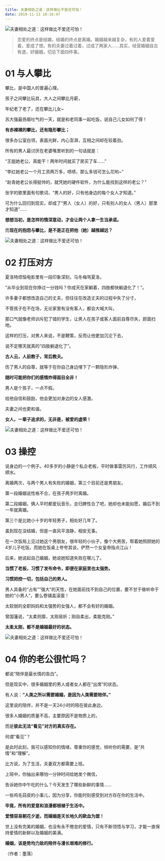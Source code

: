 ```yaml
---
title: 夫妻相处之道：这样做比不爱还可怕！
date: 2019-11-13 18:16:47
---
```


 

![夫妻相处之道：这样做比不爱还可怕！](http://p1.pstatp.com/large/pgc-image/4fd47acc97e0439fbf537435e75c96e9)
 


 

> 恋爱的终点是结婚，结婚的终点是离婚。婚姻越来越复杂，有的人爱着爱着，爱成了恨。有的夫妻过着过着，过成了两家人......其实，经营婚姻自古有道，好婚姻，切忌下面四件事。

# **01 与人攀比**

 攀比，是中国人的普遍心理。

 孩子之间攀比玩具，大人之间攀比月薪，

 年纪老了老了，还在攀比儿女~

 苏大强最扬眉吐气的一天，就是和老同事一起吃饭，说自己儿女如何了得！

 **有赤裸裸的攀比，还有隐形攀比；**

 很多办公室白领，表面光鲜，内心澎湃，互相之间却在较着劲。

 所有的男人最讨厌在老婆嘴里听到的一句话就是：

 “王姐她老公，真能干！两年时间就买了房买了车……”

 “李红她老公一个月工资两万多，啧啧，那么多钱可怎么花哟~”

 “赵青她老公长得挺帅的，就凭她的硬件软件，为什么能找到这样的老公？”

 张宇的歌里面有句歌词，“男人的好，只有他身边的每个女人才知道。”

 可为什么回归到现实，却成了“男人（女人）的好，只有别人的女人（男人）那里才知道”……

 **想想当初，是怎样的情深意动，才会让两个人拿一生当承诺。**

 而**现在的抱怨与攀比，是不是正在把他（她）越推越远？**

![夫妻相处之道：这样做比不爱还可怕！](http://p3.pstatp.com/large/pgc-image/0c77387179f74066a5d88186b7ace854)
 


 

# **02 打压对方**

 夏洛特烦恼电影里有一段印象深刻，马冬梅骂夏洛，

 “从毕业到现在你挣过一分钱吗？你成天在家躺着，四肢都快躺退化了！”。

 许多妻子都想改造自己的丈夫，但往往在改造丈夫的过程中失了分寸，

 不管孩子在不在场，无论家里有没有客人，都会大喊大叫，

 那口气就像老师训斥犯了错的学生，让男人在孩子或客人面前自尊尽失，颜面扫地。

 这样的打压，对男人来说，不是鞭策，反而让他更加沉沦下去，

 说不定哪天就真的“四肢躺退化了”。

 **古人云，人前教子，背后教夫。**

 伤了男人的自尊，就等于在你自己身边埋下了一颗隐形炸弹，

 **随时可能把你们的感情炸得面目全非！**

 男人是个孩子，一点不假。

 给他自信和鼓励，他会更加对身边的女人感激。

 夫妻之间也更和谐。

 **女人，一辈子追求的，无非是，被爱的虚荣！**

![夫妻相处之道：这样做比不爱还可怕！](http://p1.pstatp.com/large/pgc-image/7f0627c863164b12848df66be9eaf82a)
 


 

# **03 操控**

 说身边的一个例子。40多岁的小静是个私企老板，平时做事雷厉风行，工作顺风顺水。

 离婚两次，与两个男人有失败的婚姻，第三个目前还是男朋友。

 第一段婚姻说性格不合，在孩子两岁时离婚。

 第二段婚姻，俩人平时都爱玩音乐，总归脾性合了吧，她却也未能如愿，婚后不到一年就离婚。

 第三个是比她小十岁的年轻男子，相处好几年了。

 虽到现在没结婚，但是一直风平浪静，相安无事。

 在一次饭局上见过她这个男朋友，很年轻的小伙子，像个大男孩，帮着她照顾她的4岁儿子吃饭。而她在饭桌上夸夸其谈，俨然一个女皇帝指点江山！

 后来，她说起自己婚姻，她说她知道失败在哪儿了。

 **当惯了老板，习惯了发布命令，即便在家庭里也太强势。**

 **习惯把控一切，包括自己的男人。**

 男人具备的“占有”“强大”的天性，在她面前找不到自己的位置，要不甘于做听命于她的“小男人”，要么卷铺盖滚蛋！

 太软弱的全职妈妈和太强势的女强人，都不会有好的婚姻。

 曾国藩说，“太柔则靡，太刚易折；刚自柔出，柔能克刚。”

 **太柔太刚，都不是婚姻最好的状态。**

![夫妻相处之道：这样做比不爱还可怕！](http://p3.pstatp.com/large/pgc-image/3e3aadde2c464d8fa457d877fc00d760)
 


 

# **04 你的老公很忙吗？**

 都说“陪伴是最长情的告白”。

 但是现实中，很多婚姻里的男人或者女人都在“出席”的状态。

 有人说：**“人类之所以需要婚姻，是因为人类需要陪伴。”**

 这里说的陪伴，并不是一天24小时的陪在彼此身边，

 很多人婚姻的质量不高，主要原因不是物质上的，

 而是**彼此无法“看见”对方的真实存在。**

 何谓“看见”？

 是此时此刻，我可以感知你的情绪，尊重你的感觉，倾听你的需要，是“共情”和“理解”。

 比方说，为了生活，夫妻双方都需要上班。

 上班中，你抽出来哪怕一分钟时间给她发个微信，

 告诉她你中午吃的什么？今天发生了哪些新鲜的事情......

 一些鸡毛蒜皮的小事儿，因为分享，你能时刻感受到对方存在你的生活中。

 **毕竟，所有的爱意和浪漫都根植于生活中。**

 **爱情容易朝花夕逝，而婚姻是天长地久的歃血为盟！**

 世上没有完美的婚姻，也没有永不倦怠的爱情，只有不断领悟与学习，才能一直保持爱情的新鲜以及婚姻的美满。

 **婚姻，该是势均力敌的陪伴与漫长艰难的修行。**

 （作者：墨落）
